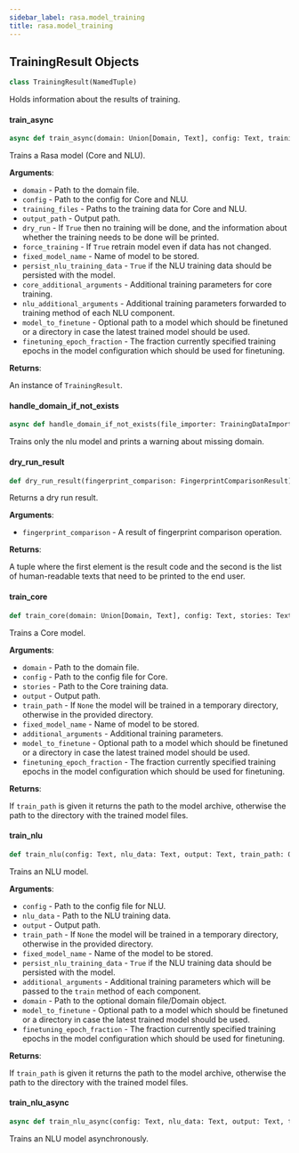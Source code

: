```yaml
---
sidebar_label: rasa.model_training
title: rasa.model_training
---
```

## TrainingResult Objects

```python
class TrainingResult(NamedTuple)
```

Holds information about the results of training.

#### train\_async

```python
async def train_async(domain: Union[Domain, Text], config: Text, training_files: Optional[Union[Text, List[Text]]], output: Text = DEFAULT_MODELS_PATH, dry_run: bool = False, force_training: bool = False, fixed_model_name: Optional[Text] = None, persist_nlu_training_data: bool = False, core_additional_arguments: Optional[Dict] = None, nlu_additional_arguments: Optional[Dict] = None, model_to_finetune: Optional[Text] = None, finetuning_epoch_fraction: float = 1.0) -> TrainingResult
```

Trains a Rasa model (Core and NLU).

**Arguments**:

- `domain` - Path to the domain file.
- `config` - Path to the config for Core and NLU.
- `training_files` - Paths to the training data for Core and NLU.
- `output_path` - Output path.
- `dry_run` - If `True` then no training will be done, and the information about
  whether the training needs to be done will be printed.
- `force_training` - If `True` retrain model even if data has not changed.
- `fixed_model_name` - Name of model to be stored.
- `persist_nlu_training_data` - `True` if the NLU training data should be persisted
  with the model.
- `core_additional_arguments` - Additional training parameters for core training.
- `nlu_additional_arguments` - Additional training parameters forwarded to training
  method of each NLU component.
- `model_to_finetune` - Optional path to a model which should be finetuned or
  a directory in case the latest trained model should be used.
- `finetuning_epoch_fraction` - The fraction currently specified training epochs
  in the model configuration which should be used for finetuning.
  

**Returns**:

  An instance of `TrainingResult`.

#### handle\_domain\_if\_not\_exists

```python
async def handle_domain_if_not_exists(file_importer: TrainingDataImporter, output_path: Text, fixed_model_name: Optional[Text]) -> Text
```

Trains only the nlu model and prints a warning about missing domain.

#### dry\_run\_result

```python
def dry_run_result(fingerprint_comparison: FingerprintComparisonResult) -> Tuple[int, List[Text]]
```

Returns a dry run result.

**Arguments**:

- `fingerprint_comparison` - A result of fingerprint comparison operation.
  

**Returns**:

  A tuple where the first element is the result code and the second
  is the list of human-readable texts that need to be printed to the end user.

#### train\_core

```python
def train_core(domain: Union[Domain, Text], config: Text, stories: Text, output: Text, train_path: Optional[Text] = None, fixed_model_name: Optional[Text] = None, additional_arguments: Optional[Dict] = None, model_to_finetune: Optional[Text] = None, finetuning_epoch_fraction: float = 1.0) -> Optional[Text]
```

Trains a Core model.

**Arguments**:

- `domain` - Path to the domain file.
- `config` - Path to the config file for Core.
- `stories` - Path to the Core training data.
- `output` - Output path.
- `train_path` - If `None` the model will be trained in a temporary
  directory, otherwise in the provided directory.
- `fixed_model_name` - Name of model to be stored.
- `additional_arguments` - Additional training parameters.
- `model_to_finetune` - Optional path to a model which should be finetuned or
  a directory in case the latest trained model should be used.
- `finetuning_epoch_fraction` - The fraction currently specified training epochs
  in the model configuration which should be used for finetuning.
  

**Returns**:

  If `train_path` is given it returns the path to the model archive,
  otherwise the path to the directory with the trained model files.

#### train\_nlu

```python
def train_nlu(config: Text, nlu_data: Text, output: Text, train_path: Optional[Text] = None, fixed_model_name: Optional[Text] = None, persist_nlu_training_data: bool = False, additional_arguments: Optional[Dict] = None, domain: Optional[Union[Domain, Text]] = None, model_to_finetune: Optional[Text] = None, finetuning_epoch_fraction: float = 1.0) -> Optional[Text]
```

Trains an NLU model.

**Arguments**:

- `config` - Path to the config file for NLU.
- `nlu_data` - Path to the NLU training data.
- `output` - Output path.
- `train_path` - If `None` the model will be trained in a temporary
  directory, otherwise in the provided directory.
- `fixed_model_name` - Name of the model to be stored.
- `persist_nlu_training_data` - `True` if the NLU training data should be persisted
  with the model.
- `additional_arguments` - Additional training parameters which will be passed to
  the `train` method of each component.
- `domain` - Path to the optional domain file/Domain object.
- `model_to_finetune` - Optional path to a model which should be finetuned or
  a directory in case the latest trained model should be used.
- `finetuning_epoch_fraction` - The fraction currently specified training epochs
  in the model configuration which should be used for finetuning.
  

**Returns**:

  If `train_path` is given it returns the path to the model archive,
  otherwise the path to the directory with the trained model files.

#### train\_nlu\_async

```python
async def train_nlu_async(config: Text, nlu_data: Text, output: Text, train_path: Optional[Text] = None, fixed_model_name: Optional[Text] = None, persist_nlu_training_data: bool = False, additional_arguments: Optional[Dict] = None, domain: Optional[Union[Domain, Text]] = None, model_to_finetune: Optional[Text] = None, finetuning_epoch_fraction: float = 1.0) -> Optional[Text]
```

Trains an NLU model asynchronously.

